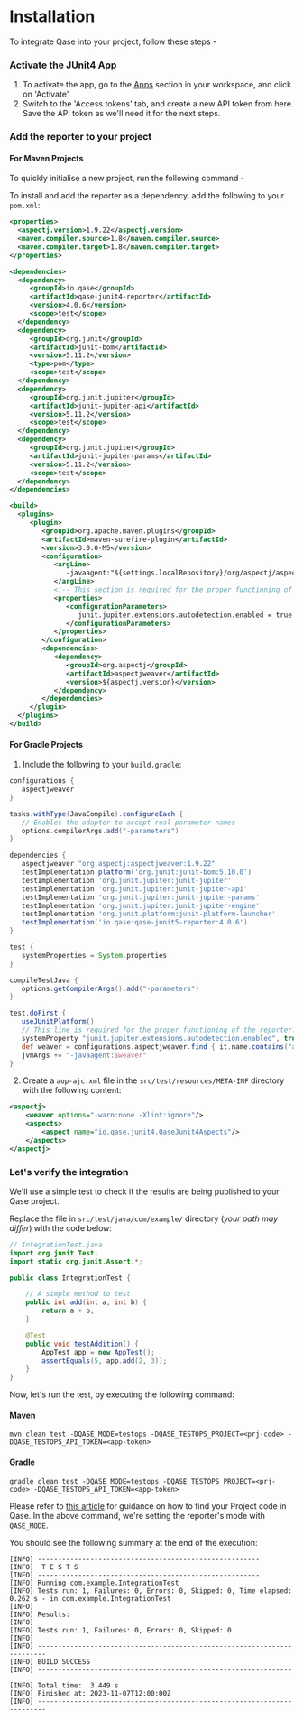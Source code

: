 # Installation

To integrate Qase into your project, follow these steps -

### Activate the JUnit4 App
1. To activate the app, go to the [Apps](https://app.qase.io/apps?app=junit4-reporter) section in your workspace, and click on 'Activate'
2. Switch to the 'Access tokens' tab, and create a new API token from here. Save the API token as we'll need it for the next steps.

### Add the reporter to your project

#### For Maven Projects

To quickly initialise a new project, run the following command -

To install and add the reporter as a dependency, add the following to your `pom.xml`:

```xml
<properties>
  <aspectj.version>1.9.22</aspectj.version>
  <maven.compiler.source>1.8</maven.compiler.source>
  <maven.compiler.target>1.8</maven.compiler.target>
</properties>

<dependencies>
  <dependency>
     <groupId>io.qase</groupId>
     <artifactId>qase-junit4-reporter</artifactId>
     <version>4.0.6</version>
     <scope>test</scope>
  </dependency>
  <dependency>
     <groupId>org.junit</groupId>
     <artifactId>junit-bom</artifactId>
     <version>5.11.2</version>
     <type>pom</type>
     <scope>test</scope>
  </dependency>
  <dependency>
     <groupId>org.junit.jupiter</groupId>
     <artifactId>junit-jupiter-api</artifactId>
     <version>5.11.2</version>
     <scope>test</scope>
  </dependency>
  <dependency>
     <groupId>org.junit.jupiter</groupId>
     <artifactId>junit-jupiter-params</artifactId>
     <version>5.11.2</version>
     <scope>test</scope>
  </dependency>
</dependencies>

<build>
  <plugins>
     <plugin>
        <groupId>org.apache.maven.plugins</groupId>
        <artifactId>maven-surefire-plugin</artifactId>
        <version>3.0.0-M5</version>
        <configuration>
           <argLine>
              -javaagent:"${settings.localRepository}/org/aspectj/aspectjweaver/${aspectj.version}/aspectjweaver-${aspectj.version}.jar"
           </argLine>
           <!-- This section is required for the proper functioning of the reporter. -->
           <properties>
              <configurationParameters>
                 junit.jupiter.extensions.autodetection.enabled = true
              </configurationParameters>
           </properties>
        </configuration>
        <dependencies>
           <dependency>
              <groupId>org.aspectj</groupId>
              <artifactId>aspectjweaver</artifactId>
              <version>${aspectj.version}</version>
           </dependency>
        </dependencies>
     </plugin>
  </plugins>
</build>
```

#### For Gradle Projects

1. Include the following to your `build.gradle`:

```groovy
configurations {
   aspectjweaver
}

tasks.withType(JavaCompile).configureEach {
   // Enables the adapter to accept real parameter names
   options.compilerArgs.add("-parameters")
}

dependencies {
   aspectjweaver "org.aspectj:aspectjweaver:1.9.22"
   testImplementation platform('org.junit:junit-bom:5.10.0')
   testImplementation 'org.junit.jupiter:junit-jupiter'
   testImplementation 'org.junit.jupiter:junit-jupiter-api'
   testImplementation 'org.junit.jupiter:junit-jupiter-params'
   testImplementation 'org.junit.jupiter:junit-jupiter-engine'
   testImplementation 'org.junit.platform:junit-platform-launcher'
   testImplementation('io.qase:qase-junit5-reporter:4.0.6')
}

test {
   systemProperties = System.properties
}

compileTestJava {
   options.getCompilerArgs().add("-parameters")
}

test.doFirst {
   useJUnitPlatform()
   // This line is required for the proper functioning of the reporter.
   systemProperty "junit.jupiter.extensions.autodetection.enabled", true
   def weaver = configurations.aspectjweaver.find { it.name.contains("aspectjweaver") }
   jvmArgs += "-javaagent:$weaver"
}

```
2. Create a `aop-ajc.xml` file in the `src/test/resources/META-INF` directory with the following content:

```xml
<aspectj>
    <weaver options="-warn:none -Xlint:ignore"/>
    <aspects>
        <aspect name="io.qase.junit4.QaseJunit4Aspects"/>
    </aspects>
</aspectj>
```


### Let's verify the integration

We'll use a simple test to check if the results are being published to your Qase project.

Replace the file in `src/test/java/com/example/` directory (_your path may differ_) with the code below:

```java
// IntegrationTest.java
import org.junit.Test;
import static org.junit.Assert.*;

public class IntegrationTest {

    // A simple method to test
    public int add(int a, int b) {
        return a + b;
    }

    @Test
    public void testAddition() {
        AppTest app = new AppTest();
        assertEquals(5, app.add(2, 3));
    }
}
```

Now, let's run the test, by executing the following command:

#### Maven

```
mvn clean test -DQASE_MODE=testops -DQASE_TESTOPS_PROJECT=<prj-code> -DQASE_TESTOPS_API_TOKEN=<app-token>
```

#### Gradle

```
gradle clean test -DQASE_MODE=testops -DQASE_TESTOPS_PROJECT=<prj-code> -DQASE_TESTOPS_API_TOKEN=<app-token>
```

Please refer to [this article](https://help.qase.io/en/articles/9787250-how-do-i-find-my-project-code) for guidance on how to find your Project code in Qase. In the above command, we're setting the reporter's mode with `QASE_MODE`.

You should see the following summary at the end of the execution:

```console
[INFO] -------------------------------------------------------
[INFO]  T E S T S
[INFO] -------------------------------------------------------
[INFO] Running com.example.IntegrationTest
[INFO] Tests run: 1, Failures: 0, Errors: 0, Skipped: 0, Time elapsed: 0.262 s - in com.example.IntegrationTest
[INFO] 
[INFO] Results:
[INFO] 
[INFO] Tests run: 1, Failures: 0, Errors: 0, Skipped: 0
[INFO] 
[INFO] ------------------------------------------------------------------------
[INFO] BUILD SUCCESS
[INFO] ------------------------------------------------------------------------
[INFO] Total time:  3.449 s
[INFO] Finished at: 2023-11-07T12:00:00Z
[INFO] ------------------------------------------------------------------------
```

